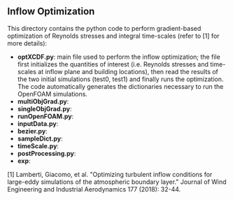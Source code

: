 ## Inflow Optimization 
This directory contains the python code to perform gradient-based optimization of Reynolds stresses and integral time-scales (refer to [1] for more details):
  - **optXCDF.py**: main file used to perform the inflow optimization; the file first initializes the quantities of interest (i.e. Reynolds stresses and time-scales at inflow plane and building locations), then read the results of the two initial simulations (test0, test1) and finally runs the optimization. The code automatically generates the dictionaries necessary to run the OpenFOAM simulations.
  - **multiObjGrad.py**:
  - **singleObjGrad.py**:
  - **runOpenFOAM.py**:
  - **inputData.py**: 
  - **bezier.py**:
  - **sampleDict.py**:
  - **timeScale.py**:
  - **postProcessing.py**:
  - **exp**:

[1] Lamberti, Giacomo, et al. "Optimizing turbulent inflow conditions for large-eddy simulations of the atmospheric boundary layer." Journal of Wind Engineering and Industrial Aerodynamics 177 (2018): 32-44.
